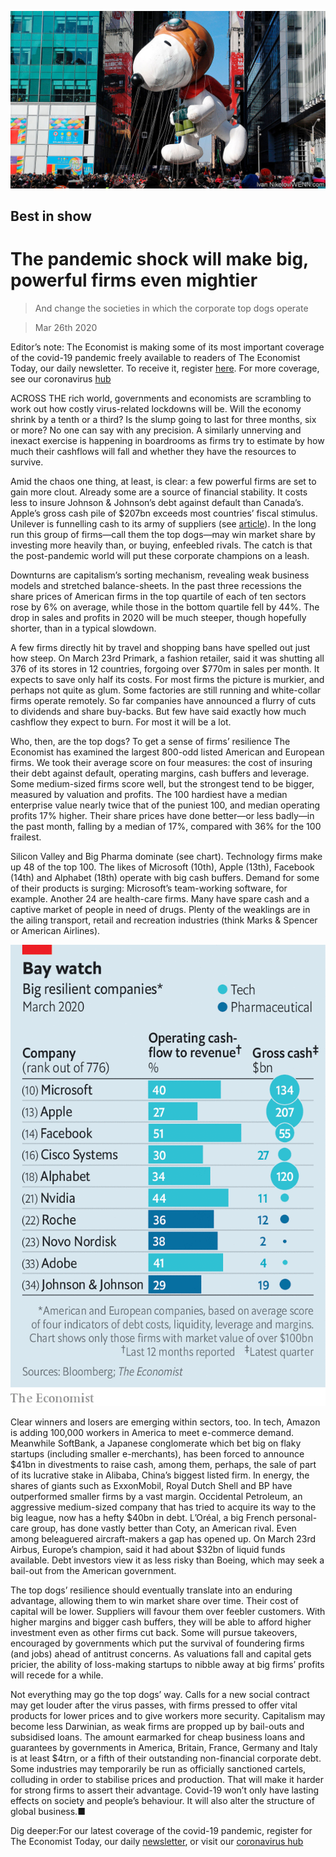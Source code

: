 ![](./images/20200328_WBP002_0.jpg)

## Best in show

# The pandemic shock will make big, powerful firms even mightier

> And change the societies in which the corporate top dogs operate

> Mar 26th 2020

Editor’s note: The Economist is making some of its most important coverage of the covid-19 pandemic freely available to readers of The Economist Today, our daily newsletter. To receive it, register [here](https://www.economist.com//newslettersignup). For more coverage, see our coronavirus [hub](https://www.economist.com//coronavirus)

ACROSS THE rich world, governments and economists are scrambling to work out how costly virus-related lockdowns will be. Will the economy shrink by a tenth or a third? Is the slump going to last for three months, six or more? No one can say with any precision. A similarly unnerving and inexact exercise is happening in boardrooms as firms try to estimate by how much their cashflows will fall and whether they have the resources to survive.

Amid the chaos one thing, at least, is clear: a few powerful firms are set to gain more clout. Already some are a source of financial stability. It costs less to insure Johnson & Johnson’s debt against default than Canada’s. Apple’s gross cash pile of $207bn exceeds most countries’ fiscal stimulus. Unilever is funnelling cash to its army of suppliers (see [article](https://www.economist.com//business/2020/03/26/how-alan-jope-runs-unilever-from-his-study)). In the long run this group of firms—call them the top dogs—may win market share by investing more heavily than, or buying, enfeebled rivals. The catch is that the post-pandemic world will put these corporate champions on a leash.

Downturns are capitalism’s sorting mechanism, revealing weak business models and stretched balance-sheets. In the past three recessions the share prices of American firms in the top quartile of each of ten sectors rose by 6% on average, while those in the bottom quartile fell by 44%. The drop in sales and profits in 2020 will be much steeper, though hopefully shorter, than in a typical slowdown.

A few firms directly hit by travel and shopping bans have spelled out just how steep. On March 23rd Primark, a fashion retailer, said it was shutting all 376 of its stores in 12 countries, forgoing over $770m in sales per month. It expects to save only half its costs. For most firms the picture is murkier, and perhaps not quite as glum. Some factories are still running and white-collar firms operate remotely. So far companies have announced a flurry of cuts to dividends and share buy-backs. But few have said exactly how much cashflow they expect to burn. For most it will be a lot.

Who, then, are the top dogs? To get a sense of firms’ resilience The Economist has examined the largest 800-odd listed American and European firms. We took their average score on four measures: the cost of insuring their debt against default, operating margins, cash buffers and leverage. Some medium-sized firms score well, but the strongest tend to be bigger, measured by valuation and profits. The 100 hardiest have a median enterprise value nearly twice that of the puniest 100, and median operating profits 17% higher. Their share prices have done better—or less badly—in the past month, falling by a median of 17%, compared with 36% for the 100 frailest.

Silicon Valley and Big Pharma dominate (see chart). Technology firms make up 48 of the top 100. The likes of Microsoft (10th), Apple (13th), Facebook (14th) and Alphabet (18th) operate with big cash buffers. Demand for some of their products is surging: Microsoft’s team-working software, for example. Another 24 are health-care firms. Many have spare cash and a captive market of people in need of drugs. Plenty of the weaklings are in the ailing transport, retail and recreation industries (think Marks & Spencer or American Airlines).

![](./images/20200328_WBC018.png)

Clear winners and losers are emerging within sectors, too. In tech, Amazon is adding 100,000 workers in America to meet e-commerce demand. Meanwhile SoftBank, a Japanese conglomerate which bet big on flaky startups (including smaller e-merchants), has been forced to announce $41bn in divestments to raise cash, among them, perhaps, the sale of part of its lucrative stake in Alibaba, China’s biggest listed firm. In energy, the shares of giants such as ExxonMobil, Royal Dutch Shell and BP have outperformed smaller firms by a vast margin. Occidental Petroleum, an aggressive medium-sized company that has tried to acquire its way to the big league, now has a hefty $40bn in debt. L’Oréal, a big French personal-care group, has done vastly better than Coty, an American rival. Even among beleaguered aircraft-makers a gap has opened up. On March 23rd Airbus, Europe’s champion, said it had about $32bn of liquid funds available. Debt investors view it as less risky than Boeing, which may seek a bail-out from the American government.

The top dogs’ resilience should eventually translate into an enduring advantage, allowing them to win market share over time. Their cost of capital will be lower. Suppliers will favour them over feebler customers. With higher margins and bigger cash buffers, they will be able to afford higher investment even as other firms cut back. Some will pursue takeovers, encouraged by governments which put the survival of foundering firms (and jobs) ahead of antitrust concerns. As valuations fall and capital gets pricier, the ability of loss-making startups to nibble away at big firms’ profits will recede for a while.

Not everything may go the top dogs’ way. Calls for a new social contract may get louder after the virus passes, with firms pressed to offer vital products for lower prices and to give workers more security. Capitalism may become less Darwinian, as weak firms are propped up by bail-outs and subsidised loans. The amount earmarked for cheap business loans and guarantees by governments in America, Britain, France, Germany and Italy is at least $4trn, or a fifth of their outstanding non-financial corporate debt. Some industries may temporarily be run as officially sanctioned cartels, colluding in order to stabilise prices and production. That will make it harder for strong firms to assert their advantage. Covid-19 won’t only have lasting effects on society and people’s behaviour. It will also alter the structure of global business.■

Dig deeper:For our latest coverage of the covid-19 pandemic, register for The Economist Today, our daily [newsletter](https://www.economist.com//newslettersignup), or visit our [coronavirus hub](https://www.economist.com//coronavirus)